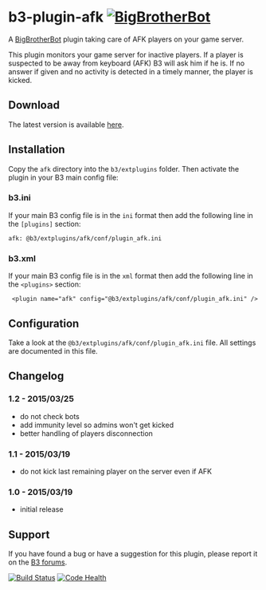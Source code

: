 # b3-plugin-afk [![BigBrotherBot](http://i.imgur.com/7sljo4G.png)][B3]

A [BigBrotherBot][B3] plugin taking care of AFK players on your game server.

This plugin monitors your game server for inactive players. If a player is suspected to be away from keyboard (AFK)
B3 will ask him if he is. If no answer if given and no activity is detected in a timely manner, the player is kicked.


Download
--------

The latest version is available [here](https://github.com/thomasleveil/b3-plugin-afk/archive/master.zip).



Installation
------------

Copy the `afk` directory into the `b3/extplugins` folder. Then activate the plugin in your B3 main config file:

### b3.ini

If your main B3 config file is in the `ini` format then add the following line in the `[plugins]` section:

    afk: @b3/extplugins/afk/conf/plugin_afk.ini

### b3.xml

If your main B3 config file is in the `xml` format then add the following line in the `<plugins>` section:
     
     <plugin name="afk" config="@b3/extplugins/afk/conf/plugin_afk.ini" />
     

Configuration
-------------

Take a look at the `@b3/extplugins/afk/conf/plugin_afk.ini` file. All settings are documented in this file.


Changelog
---------
 
### 1.2 - 2015/03/25
- do not check bots
- add immunity level so admins won't get kicked
- better handling of players disconnection
 
### 1.1 - 2015/03/19
- do not kick last remaining player on the server even if AFK

### 1.0 - 2015/03/19
- initial release


Support
-------

If you have found a bug or have a suggestion for this plugin, please report it on the [B3 forums][Support].



[![Build Status](https://travis-ci.org/thomasleveil/b3-plugin-afk.svg?branch=master)](https://travis-ci.org/thomasleveil/b3-plugin-afk)
[![Code Health](https://landscape.io/github/thomasleveil/b3-plugin-afk/master/landscape.svg?style=flat)](https://landscape.io/github/thomasleveil/b3-plugin-afk/master)

[B3]: http://www.bigbrotherbot.net/ "BigBrotherBot (B3)"
[Support]: http://forum.bigbrotherbot.net/ "Support topic on the B3 forums"

